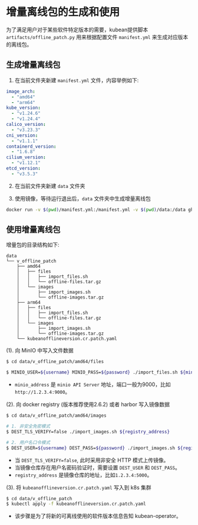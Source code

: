 # 增量离线包的生成和使用

为了满足用户对于某些软件特定版本的需要，kubean提供脚本 `artifacts/offline_patch.py` 用来根据配置文件 `manifest.yml`
来生成对应版本的离线包。

## 生成增量离线包

1. 在当前文件夹新建 `manifest.yml` 文件，内容举例如下:

```yaml
image_arch:
  - "amd64"
  - "arm64"
kube_version:
  - "v1.24.6"
  - "v1.24.4"
calico_version:
  - "v3.23.3"
cni_version:
  - "v1.1.1"
containerd_version:
  - "1.6.8"
cilium_version:
  - "v1.12.1"
etcd_version:
  - "v3.5.3"
```

2. 在当前文件夹新建 `data` 文件夹

3. 使用镜像，等待运行退出后，`data` 文件夹中生成增量离线包

```bash
docker run -v $(pwd)/manifest.yml:/manifest.yml -v $(pwd)/data:/data ghcr.io/kubean-io/airgap-patch:v0.4.0-rc5 
```

## 使用增量离线包

增量包的目录结构如下:

```
data
└── v_offline_patch
    ├── amd64
    │   ├── files
    │   │   ├── import_files.sh
    │   │   └── offline-files.tar.gz
    │   └── images
    │       ├── import_images.sh
    │       └── offline-images.tar.gz
    ├── arm64
    │   ├── files
    │   │   ├── import_files.sh
    │   │   └── offline-files.tar.gz
    │   └── images
    │       ├── import_images.sh
    │       └── offline-images.tar.gz
    └── kubeanofflineversion.cr.patch.yaml
```

(1). 向 MinIO 中写入文件数据

``` bash
$ cd data/v_offline_patch/amd64/files

$ MINIO_USER=${username} MINIO_PASS=${password} ./import_files.sh ${minio_address}
```

* `minio_address` 是 `minio API Server` 地址，端口一般为9000，比如 `http://1.2.3.4:9000`。

(2). 向 docker registry (版本推荐使用2.6.2) 或者 harbor 写入镜像数据

``` bash
$ cd data/v_offline_patch/amd64/images 

# 1. 非安全免密模式
$ DEST_TLS_VERIFY=false ./import_images.sh ${registry_address}

# 2. 用户名口令模式
$ DEST_USER=${username} DEST_PASS=${password} ./import_images.sh ${registry_address}
```

* 当 `DEST_TLS_VERIFY=false`, 此时采用非安全 HTTP 模式上传镜像。
* 当镜像仓库存在用户名密码验证时，需要设置 `DEST_USER` 和 `DEST_PASS`。
* `registry_address` 是镜像仓库的地址，比如`1.2.3.4:5000`。

(3). 将 `kubeanofflineversion.cr.patch.yaml` 写入到 k8s 集群

```bash
$ cd data/v_offline_patch
$ kubectl apply -f kubeanofflineversion.cr.patch.yaml 
```

* 该步骤是为了将新的可离线使用的软件版本信息告知 kubean-operator。
